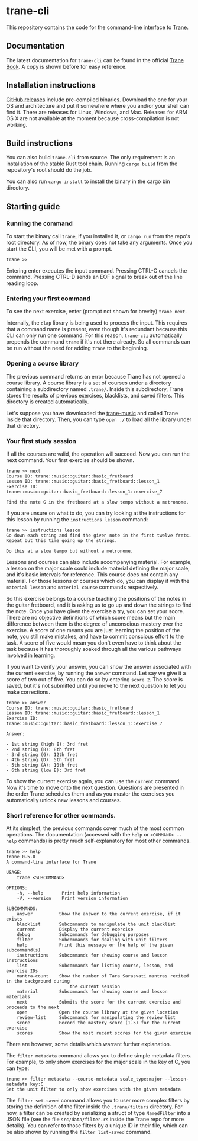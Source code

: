 # trane-cli

This repository contains the code for the command-line interface to
[Trane](https://github.com/trane-project/trane).

## Documentation

The latest documentation for `trane-cli` can be found in the official [Trane
Book](https://trane-project.github.io/trane-cli.html). A copy is shown before for easy reference.

## Installation instructions

[GitHub releases](https://github.com/trane-project/trane-cli/releases) include pre-compiled
binaries. Download the one for your OS and architecture and put it somewhere where you and/or your
shell can find it. There are releases for Linux, Windows, and Mac. Releases for ARM OS X are not
available at the moment because cross-compilation is not working.

## Build instructions

You can also build `trane-cli` from source. The only requirement is an installation of the stable
Rust tool chain. Running `cargo build` from the repository's root should do the job.

You can also run `cargo install` to install the binary in the cargo bin directory.

## Starting guide

### Running the command

To start the binary call `trane`, if you installed it, or `cargo run` from the repo's root
directory. As of now, the binary does not take any arguments. Once you start the CLI, you will
be met with a prompt.

```
trane >>
```

Entering enter executes the input command. Pressing CTRL-C cancels the command. Pressing CTRL-D
sends an EOF signal to break out of the line reading loop.

### Entering your first command

To see the next exercise, enter (prompt not shown for brevity) `trane next`.

Internally, the `clap` library is being used to process the input. This requires that a command name
is present, even though it's redundant because this CLI can only run one command. For this reason,
`trane-cli` automatically prepends the command `trane` if it's not there already. So all commands
can be run without the need for adding `trane` to the beginning.

### Opening a course library

The previous command returns an error because Trane has not opened a course library. A course
library is a set of courses under a directory containing a subdirectory named `.trane/`. Inside this
subdirectory, Trane stores the results of previous exercises, blacklists, and saved filters. This
directory is created automatically.

Let's suppose you have downloaded the [trane-music](https://github.com/trane-project/trane-music)
and called Trane inside that directory. Then, you can type `open ./` to load all the library under
that directory.

### Your first study session

If all the courses are valid, the operation will succeed. Now you can run the next command. Your
first exercise should be shown.

```
trane >> next
Course ID: trane::music::guitar::basic_fretboard
Lesson ID: trane::music::guitar::basic_fretboard::lesson_1
Exercise ID: trane::music::guitar::basic_fretboard::lesson_1::exercise_7

Find the note G in the fretboard at a slow tempo without a metronome.
```

If you are unsure on what to do, you can try looking at the instructions for this lesson by
running the `instructions lesson` command:

```
trane >> instructions lesson
Go down each string and find the given note in the first twelve frets.
Repeat but this time going up the strings.

Do this at a slow tempo but without a metronome.
```

Lessons and courses can also include accompanying material. For example, a lesson on the major scale
could include material defining the major scale, and it's basic intervals for reference. This course
does not contain any material. For those lessons or courses which do, you can display it with the
`material lesson` and `material course` commands respectively.

So this exercise belongs to a course teaching the positions of the notes in the guitar fretboard,
and it is asking us to go up and down the strings to find the note. Once you have given the exercise
a try, you can set your score. There are no objective definitions of which score means but the main
difference between them is the degree of unconscious mastery over the exercise. A score of one means
you are just learning the position of the note, you still make mistakes, and have to commit
conscious effort to the task. A score of five would mean you don't even have to think about the task
because it has thoroughly soaked through all the various pathways involved in learning.

If you want to verify your answer, you can show the answer associated with the current exercise, by
running the `answer` command. Let say we give it a score of two out of five. You can do so by
entering `score 2`. The score is saved, but it's not submitted until you move to the next question
to let you make corrections.

```
trane >> answer
Course ID: trane::music::guitar::basic_fretboard
Lesson ID: trane::music::guitar::basic_fretboard::lesson_1
Exercise ID: trane::music::guitar::basic_fretboard::lesson_1::exercise_7

Answer:

- 1st string (high E): 3rd fret
- 2nd string (B): 8th fret
- 3rd string (G): 12th fret
- 4th string (D): 5th fret
- 5th string (A): 10th fret
- 6th string (low E): 3rd fret
```

To show the current exercise again, you can use the `current` command. Now it's time to move onto
the next question. Questions are presented in the order Trane schedules them and as you master the
exercises you automatically unlock new lessons and courses.

### Short reference for other commands.

At its simplest, the previous commands cover much of the most common operations. The documentation
(accessed with the `help` or `<COMMAND> --help` commands) is pretty much self-explanatory for most
other commands.

```
trane >> help
trane 0.5.0
A command-line interface for Trane

USAGE:
    trane <SUBCOMMAND>

OPTIONS:
    -h, --help       Print help information
    -V, --version    Print version information

SUBCOMMANDS:
    answer          Show the answer to the current exercise, if it exists
    blacklist       Subcommands to manipulate the unit blacklist
    current         Display the current exercise
    debug           Subcommands for debugging purposes
    filter          Subcommands for dealing with unit filters
    help            Print this message or the help of the given subcommand(s)
    instructions    Subcommands for showing course and lesson instructions
    list            Subcommands for listing course, lesson, and exercise IDs
    mantra-count    Show the number of Tara Sarasvati mantras recited in the background during
                        the current session
    material        Subcommands for showing course and lesson materials
    next            Submits the score for the current exercise and proceeds to the next
    open            Open the course library at the given location
    review-list     Subcommands for manipulating the review list
    score           Record the mastery score (1-5) for the current exercise
    scores          Show the most recent scores for the given exercise
```

There are however, some details which warrant further explanation.

The `filter metadata` command allows you to define simple metadata filters. For example, to only
show exercises for the major scale in the key of C, you can type:

```
trane >> filter metadata --course-metadata scale_type:major --lesson-metadata key:C
Set the unit filter to only show exercises with the given metadata
```

The `filter set-saved` command allows you to user more complex filters by storing the definition of
the filter inside the `.trane/filters` directory. For now, a filter can be created by serializing a
struct of type `NamedFilter` into a JSON file (see the file `src/data/filter.rs` inside the Trane
repo for more details). You can refer to those filters by a unique ID in their file, which can be
also shown by running the `filter list-saved` command.

